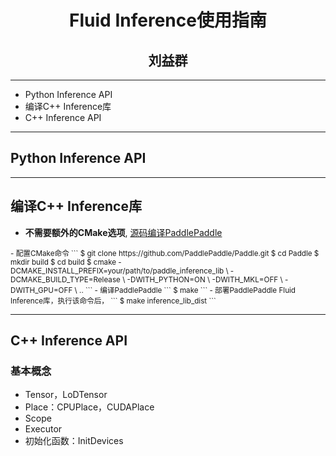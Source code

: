 <!-- $theme: default -->


<!-- $size: 16:9 -->

# <center>Fluid Inference使用指南

## <center>刘益群

---

<!-- page_number: true -->

- Python Inference API
- 编译C++ Inference库
- C++ Inference API

---

## Python Inference API

---

## 编译C++ Inference库

- **不需要额外的CMake选项**, [源码编译PaddlePaddle](http://www.paddlepaddle.org/docs/develop/documentation/zh/build_and_install/build_from_source_cn.html)
<small>
  - 配置CMake命令
    ```
    $ git clone https://github.com/PaddlePaddle/Paddle.git
    $ cd Paddle
    $ mkdir build
    $ cd build
    $ cmake -DCMAKE_INSTALL_PREFIX=your/path/to/paddle_inference_lib \
        -DCMAKE_BUILD_TYPE=Release \
        -DWITH_PYTHON=ON \
        -DWITH_MKL=OFF \
        -DWITH_GPU=OFF \
        ..
    ```
  - 编译PaddlePaddle
    ```
    $ make
    ```
  - 部署PaddlePaddle Fluid Inference库，执行该命令后，
    ```
    $ make inference_lib_dist
    ```
</small>

---

## C++ Inference API
### 基本概念
- Tensor，LoDTensor
- Place：CPUPlace，CUDAPlace
- Scope
- Executor
- 初始化函数：InitDevices
